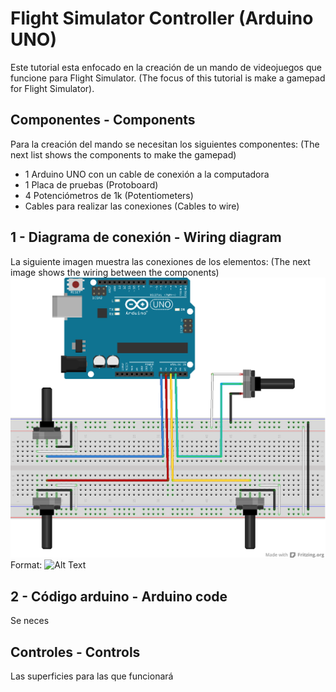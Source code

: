 # Flight Simulator Controller (Arduino UNO)
Este tutorial esta enfocado en la creación de un mando de videojuegos que funcione para Flight Simulator. 
(The focus of this tutorial is make a gamepad for Flight Simulator).

## Componentes - Components
Para la creación del mando se necesitan los siguientes componentes:
(The next list shows the components to make the gamepad)
- 1 Arduino UNO con un cable de conexión a la computadora
- 1 Placa de pruebas (Protoboard)
- 4 Potenciómetros de 1k (Potentiometers)
- Cables para realizar las conexiones (Cables to wire)

## 1 - Diagrama de conexión - Wiring diagram
La siguiente imagen muestra las conexiones de los elementos:
(The next image shows the wiring between the components)
![Diagrama de conexión](./diagrama.png)
Format: ![Alt Text](url)

## 2 - Código arduino - Arduino code
Se neces 

## Controles - Controls
Las superficies para las que funcionará 